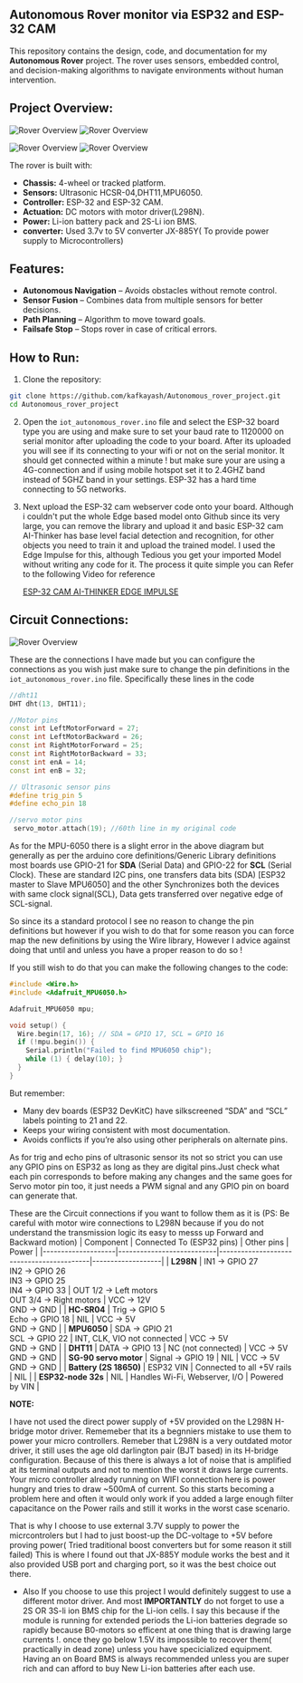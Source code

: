 ## **Autonomous Rover monitor via ESP32 and ESP-32 CAM**

This repository contains the design, code, and documentation for my **Autonomous Rover** project.  The rover uses sensors, embedded control, and decision-making algorithms to navigate environments without human intervention.

 

## Project Overview:

![Rover Overview](docs/images/front_view.png)
![Rover Overview](docs/images/back_view.png)


![Rover Overview](docs/images/top_view.png)
![Rover Overview](docs/images/side_view.png)


The rover is built with:
- **Chassis:** 4-wheel or tracked platform.
- **Sensors:** Ultrasonic HCSR-04,DHT11,MPU6050.
- **Controller:** ESP-32 and ESP-32 CAM.
- **Actuation:** DC motors with motor driver(L298N).
- **Power:** Li-ion battery pack and 2S-Li ion BMS.
- **converter:** Used 3.7v to 5V converter JX-885Y( To provide power supply to Microcontrollers)


## Features:
- **Autonomous Navigation** – Avoids obstacles without remote control.
- **Sensor Fusion** – Combines data from multiple sensors for better decisions.
- **Path Planning** – Algorithm to move toward goals.
- **Failsafe Stop** – Stops rover in case of critical errors.


## How to Run:
1. Clone the repository:
```bash
git clone https://github.com/kafkayash/Autonomous_rover_project.git
cd Autonomous_rover_project
```
2. Open the `iot_autonomous_rover.ino` file and select the ESP-32 board type you are using and make sure to set your baud rate to 1120000 on serial monitor after uploading the code to your board. After its uploaded you will see if its connecting to your wifi or not on the serial monitor. It should get connected within a minute ! but make sure your are using a 4G-connection and if using mobile hotspot set it to 2.4GHZ band instead of 5GHZ band in your settings. ESP-32 has a hard time connecting to 5G networks.

   
3. Next upload the ESP-32 cam webserver code onto your board. Although i couldn't put the whole Edge based model onto Github since its very large, you can remove the library and upload it and basic ESP-32 cam AI-Thinker has base level facial detection and recognition, for other objects you need to train it and upload the trained model. I used the Edge Impulse for this, although Tedious you get your imported Model without writing any code for it. The process it quite simple you can Refer to the following Video for reference

    [ESP-32 CAM AI-THINKER EDGE IMPULSE](https://youtu.be/HDRvZ_BYd08?si=7uLiEUAztkoOZQOL)

## Circuit Connections:
![Rover Overview](docs/images/circuit_connections.png)

These are the connections I have made but you can configure the connections as you wish just make sure to change the pin definitions in the `iot_autonomous_rover.ino` file. Specifically these lines in the code
```C++
//dht11
DHT dht(13, DHT11);

//Motor pins
const int LeftMotorForward = 27;
const int LeftMotorBackward = 26;
const int RightMotorForward = 25;
const int RightMotorBackward = 33;
const int enA = 14;
const int enB = 32;

// Ultrasonic sensor pins
#define trig_pin 5
#define echo_pin 18

//servo motor pins
 servo_motor.attach(19); //60th line in my original code

```
As for the MPU-6050 there is a slight error in the above diagram but generally as per the arduino core definitions/Generic Library definitions most boards use GPIO-21 for **SDA** (Serial Data) and GPIO-22 for **SCL** (Serial Clock). These are standard I2C pins, one transfers data bits (SDA)
[ESP32 master to Slave MPU6050] and the other Synchronizes both the devices with same clock signal(SCL), Data gets transferred over negative edge of SCL-signal.

So since its a standard protocol I see no reason to change the pin definitions but however if you wish to do that for some reason you can force map the new definitions by using the Wire library, However I advice against doing that until and unless you have a proper reason to do so !

If you still wish to do that you can make the following changes to the code:
```C++
#include <Wire.h>
#include <Adafruit_MPU6050.h>

Adafruit_MPU6050 mpu;

void setup() {
  Wire.begin(17, 16); // SDA = GPIO 17, SCL = GPIO 16
  if (!mpu.begin()) {
    Serial.println("Failed to find MPU6050 chip");
    while (1) { delay(10); }
  }
}
```
But remember:
   - Many dev boards (ESP32 DevKitC) have silkscreened “SDA” and “SCL” labels pointing to 21 and 22.
   - Keeps your wiring consistent with most documentation.
   - Avoids conflicts if you’re also using other peripherals on alternate pins.

As for trig and echo pins of ultrasonic sensor its not so strict you can use any GPIO pins on ESP32 as long as they are digital pins.Just check what each pin corresponds to before making any changes and the same goes for Servo motor pin too, it just needs a PWM signal and any GPIO pin on board can generate that.

These are the Circuit connections if you want to follow them as it is (PS: Be careful with motor wire connections to L298N because if you do not understand the transmission logic its easy to messs up Forward and Backward motion)
| Component          | Connected To (ESP32 pins) | Other pins                              | Power             |
|--------------------|---------------------------|------------------------------------------|-------------------|
| **L298N**          | IN1 → GPIO 27 <br> IN2 → GPIO 26 <br> IN3 → GPIO 25 <br> IN4 → GPIO 33 | OUT 1/2 → Left motors <br> OUT 3/4 → Right motors | VCC → 12V <br> GND → GND |
| **HC-SR04**        | Trig → GPIO 5 <br> Echo → GPIO 18 | NIL                                      | VCC → 5V <br> GND → GND |
| **MPU6050**        | SDA → GPIO 21 <br> SCL → GPIO 22 | INT, CLK, VIO not connected               | VCC → 5V <br> GND → GND |
| **DHT11**          | DATA → GPIO 13             | NC (not connected)                       | VCC → 5V <br> GND → GND |
| **SG-90 servo motor** | Signal → GPIO 19         | NIL                                      | VCC → 5V <br> GND → GND |
| **Battery (2S 18650)** | ESP32 VIN               | Connected to all +5V rails                | NIL               |
| **ESP32-node 32s** | NIL                         | Handles Wi-Fi, Webserver, I/O             | Powered by VIN    |

**NOTE:**

I have not used the direct power supply of +5V provided on the L298N H-bridge motor driver. Rememeber that its a begnniers mistake to use them to power your micro controllers. Remeber that L298N is a very outdated motor driver, it still uses the age old darlington pair (BJT based) in its H-bridge configuration. Because of this there is always a lot of noise that is amplified at its terminal outputs and not to mention the worst it draws large currents. Your micro controller already running on WIFI connection here is power hungry and tries to draw ~500mA of current. So this starts becoming a problem here and often it would only work if you added a large enough filter capacitance on the Power rails and still it works in the worst case scenario.

That is why I choose to use external 3.7V supply to power the micrcontrolers but I had to just boost-up the DC-voltage to +5V before proving power( Tried traditional boost converters but for some reason it still failed) This is where I found out that JX-885Y module works the best and it also provided USB port and charging port, so it was the best choice out there.

- Also If you choose to use this project I would definitely suggest to use a different motor driver. And most **IMPORTANTLY** do not forget to use a 2S OR 3S-li ion BMS chip for the Li-ion cells. I say this because if the module is running for extended periods the Li-ion batteries degrade so rapidly because B0-motors so efficent at one thing that is drawing large currents !. once they go below 1.5V its impossible to recover them( practically in dead zone) unless you have specicialized equipment. Having an on Board BMS is always recommended unless you are super rich and can afford to buy New Li-ion batteries after each use.



   
